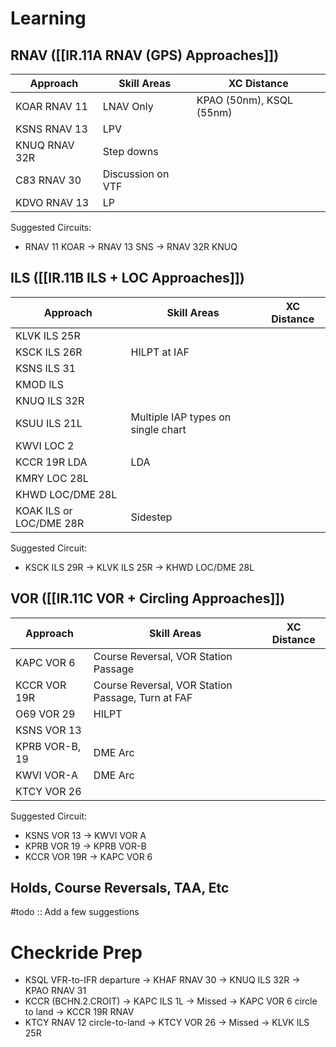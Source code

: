 # Learning
## RNAV ([[IR.11A RNAV (GPS) Approaches]])
| Approach      | Skill Areas       | XC Distance              |
| ------------- | ----------------- | ------------------------ |
| KOAR RNAV 11  | LNAV Only         | KPAO (50nm), KSQL (55nm) |
| KSNS RNAV 13  | LPV               |                          |
| KNUQ RNAV 32R | Step downs        |                          |
| C83 RNAV 30   | Discussion on VTF |                          |
| KDVO RNAV 13  | LP                  |                          |

Suggested Circuits: 
- RNAV 11 KOAR -> RNAV 13 SNS -> RNAV 32R KNUQ

## ILS ([[IR.11B ILS + LOC Approaches]])
| Approach                | Skill Areas                        | XC Distance |
| ----------------------- | ---------------------------------- | ----------- |
| KLVK ILS 25R            |                                    |             |
| KSCK ILS 26R            | HILPT at IAF                       |             |
| KSNS ILS 31             |                                    |             |
| KMOD ILS                |                                    |             |
| KNUQ ILS 32R            |                                    |             |
| KSUU ILS 21L            | Multiple IAP types on single chart |             |
| KWVI LOC 2              |                                    |             |
| KCCR 19R LDA            | LDA                                |             |
| KMRY LOC 28L            |                                    |             |
| KHWD LOC/DME 28L        |                                    |             |
| KOAK ILS or LOC/DME 28R | Sidestep                           |             |

Suggested Circuit:
- KSCK ILS 29R -> KLVK ILS 25R -> KHWD LOC/DME 28L

## VOR ([[IR.11C VOR + Circling Approaches]])
| Approach       | Skill Areas                                       | XC Distance |
| -------------- | ------------------------------------------------- | ----------- |
| KAPC VOR 6     | Course Reversal, VOR Station Passage              |             |
| KCCR VOR 19R   | Course Reversal, VOR Station Passage, Turn at FAF |             |
| O69 VOR 29     | HILPT                                             |             |
| KSNS VOR 13    |                                                   |             |
| KPRB VOR-B, 19 | DME Arc                                           |             |
| KWVI VOR-A     | DME Arc                                           |             |
| KTCY VOR 26    |                                                   |             |

Suggested Circuit:
- KSNS VOR 13 -> KWVI VOR A
- KPRB VOR 19 -> KPRB VOR-B
- KCCR VOR 19R -> KAPC VOR 6

## Holds, Course Reversals, TAA, Etc
#todo :: Add a few suggestions

# Checkride Prep
- KSQL VFR-to-IFR departure -> KHAF RNAV 30 -> KNUQ ILS 32R -> KPAO RNAV 31
- KCCR (BCHN.2.CROIT) -> KAPC ILS 1L -> Missed -> KAPC VOR 6 circle to land -> KCCR 19R RNAV
- KTCY RNAV 12 circle-to-land -> KTCY VOR 26 -> Missed -> KLVK ILS 25R